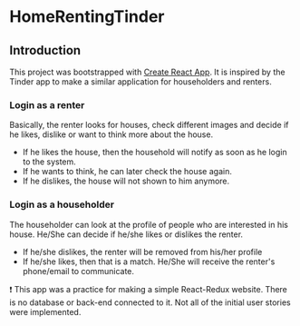 # HomeRentingTinder

## Introduction
This project was bootstrapped with [Create React App](https://github.com/facebookincubator/create-react-app).
It is inspired by the Tinder app to make a similar application for householders and renters.

### Login as a renter
Basically, the renter looks for houses, check different images and decide if he likes, dislike or want to think more about the house.
- If he likes the house, then the household will notify as soon as he login to the system.
- If he wants to think, he can later check the house again.
- If he dislikes, the house will not shown to him anymore.

### Login as a householder
The householder can look at the profile of people who are interested in his house. He/She can decide if he/she likes or dislikes the renter.
- If he/she dislikes, the renter will be removed from his/her profile
- If he/she likes, then that is a match. He/She will receive the renter's phone/email to communicate.

:exclamation: This app was a practice for making a simple React-Redux website. There is no database or back-end connected to it. Not all of the initial user stories were implemented.
